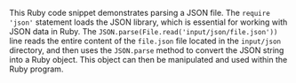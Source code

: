 This Ruby code snippet demonstrates parsing a JSON file. The `require 'json'` statement loads the JSON library, which is essential for working with JSON data in Ruby. The `JSON.parse(File.read('input/json/file.json'))` line reads the entire content of the `file.json` file located in the `input/json` directory, and then uses the `JSON.parse` method to convert the JSON string into a Ruby object. This object can then be manipulated and used within the Ruby program.
